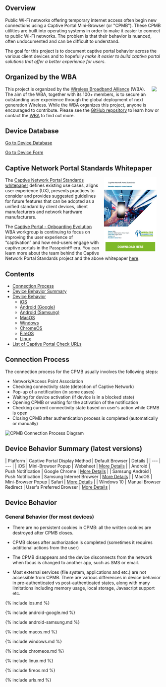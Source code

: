 ## Overview

Public Wi-Fi networks offering temporary internet access often begin new connections using a Captive Portal Mini-Browser (or "CPMB"). These CPMB utilities are built into operating systems in order to make it easier to connect to public Wi-Fi networks. The problem is that their behavior is nuanced, often undocumented and can be difficult to understand. 

The goal for this project is to document captive portal behavior across the various client devices and to hopefully *make it easier to build captive portal solutions that offer a better experience for users*.

## Organized by the WBA

<a href="https://wballiance.com/captive-portal-onboarding-evolution/" style="float:right; padding:0 15px 20px 15px;"><img src="/assets/images/wba-logo.png" style="width:200px;"></a>

This project is organized by the [Wireless Broadband Alliance](https://www.wballiance.com/) (WBA). The aim of the WBA, together with its 100+ members, is to secure an outstanding user experience through the global deployment of next generation Wireless. While the WBA organizes this project, anyone is encouraged to contribute. Please see the [GitHub repository](https://github.com/wireless-broadband-alliance/captive-behavior) to learn how or contact the [WBA](https://www.wballiance.com/contact-us/) to find out more.

## Device Database

[Go to Device Database](/device-list.html)

[Go to Device Form](/device-form.html)


## Captive Network Portal Standards Whitepaper

<a href="https://wballiance.com/captive-network-portal-standards/" style="float:right; padding:0 15px;"><img src="/assets/images/captive-portal-standards-whitepaper.png" style="width:170px;"></a>

The [Captive Network Portal Standards whitepaper](https://wballiance.com/captive-network-portal-standards/) defines existing use cases, aligns user experience (UX), presents practices to consider and provides suggested guidelines for future features that can be adopted as a unified standard by client devices, client manufacturers and network hardware manufacturers.

The [Captive Portal - Onboarding Evolution](https://wballiance.com/captive-portal-onboarding-evolution/) WBA workgroup is continuing to focus on improving the user experience of “captivation” and how end-users engage with captive portals in the Passpoint® era. You can learn more about the team behind the Captive Network Portal Standards project and the above whitepaper [here](https://wballiance.com/captive-portal-onboarding-evolution/).

## Contents

- [Connection Process](#connection-process-anchor)
- [Device Behavior Summary](#behavior-summary-anchor)
- [Device Behavior](#device-behavior-anchor)
  - [iOS](#ios-anchor)
  - [Android (Google)](#android-google-anchor)
  - [Android (Samsung)](#android-samsung-anchor)
  - [MacOS](#macos-anchor)
  - [Windows](#windows-anchor)
  - [ChromeOS](#chromeos-anchor)
  - [FireOS](#fireos-anchor)
  - [Linux](#linux-anchor)  
- [List of Captive Portal Check URLs](#urls-anchor)


<a name="connection-process-anchor"></a>
## Connection Process

The connection process for the CPMB usually involves the following steps:

 * Network/Access Point Association
 * Checking connectivity state (detection of Captive Network)
 * Pop-up of a notification (in some cases)
 * Waiting for device activation (if device is in a blocked state)
 * Opening CPMB or waiting for the activation of the notification
 * Checking current connectivity state based on user's action while CPMB is open
 * Closing CPMB after authentication process is completed (automatically or manually)

![CPMB Connection Process Diagram](/assets/images/cpmb-process-diagram.png)


<a name="behavior-summary-anchor"></a>
## Device Behavior Summary (latest versions)

| Platform | Captive Portal Display Method | Default Browser | Details |
| --- | --- |
| iOS | Mini-Browser Popup | Websheet | [More Details](#ios-anchor) |
| Android | Push Notification | Google Chrome | [More Details](#android-google-anchor) |
| Samsung Android | Push Notification | Samsung Internet Browser | [More Details](#android-samsung-anchor) |
| MacOS | Mini-Browser Popup | Safari | [More Details](#macos-anchor) |
| Windows 10 | Manual Browser Redirect | User's Preferred Browser | [More Details](#windows-anchor) |


<a name="device-behavior-anchor"></a>
## Device Behavior

### General Behavior (for most devices)

 * There are no persistent cookies in CPMB: all the written cookies are destroyed after CPMB closes.

 * CPMB closes after authorization is completed (sometimes it requires additional actions from the user)

 * The CPMB disappears and the device disconnects from the network when focus is changed to another app, such as SMS or email.

 * Most external services (file system, applications and etc.) are not accessible from CPMB. There are various differences in device behavior in pre-authenticated vs post-authenticated states, along with many limitations including memory usage, local storage, Javascript support etc.

<a name="ios-anchor"></a>
{% include ios.md %}

<a name="android-google-anchor"></a>
{% include android-google.md %}

<a name="android-samsung-anchor"></a>
{% include android-samsung.md %}

<a name="macos-anchor"></a>
{% include macos.md %}

<a name="windows-anchor"></a>
{% include windows.md %}

<a name="chromeos-anchor"></a>
{% include chromeos.md %}

<a name="linux-anchor"></a>
{% include linux.md %}

<a name="fireos-anchor"></a>
{% include fireos.md %}

<a name="urls-anchor"></a>
{% include urls.md %}
